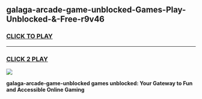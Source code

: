 
## galaga-arcade-game-unblocked-Games-Play-Unblocked-&-Free-r9v46
<h3>
<a href="https://premium76.site?title=galaga-arcade-game-unblocked&ref=24A">CLICK TO PLAY</a></h3>
<hr>

<h3>
<a href="https://premium76.site?title=galaga-arcade-game-unblocked&ref=24A">CLICK 2 PLAY</a>
  
</h3>

<a href="https://premium76.site?title=galaga-arcade-game-unblocked&ref=24A"><img src="https://clearcache.store/games.png"></a>


**galaga-arcade-game-unblocked games unblocked: Your Gateway to Fun and Accessible Online Gaming**
